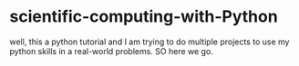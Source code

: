 # scientific-computing-with-Python

well, this a python tutorial and I am trying to do multiple projects to use my python skills in a real-world problems. 
SO here we go. 
